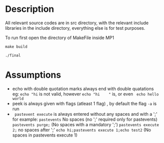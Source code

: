 # Description
All relevant source codes are in src directory, with the relevant include libraries in the include directory, everything else is for test purposes.

To run first open the directory of MakeFile inside MP1
```
make build
```
```
./final
```
# Assumptions
- echo with double quotation marks always end with double quatations
  eg: ``` echo "hi ``` is not valid, however ``` echo "hi    " ``` is, or even ``` echo hello       world```
- peek is always given with flags (atleast 1 flag) , by default the flag ```-a``` is run
- ``` pastevent execute``` is always entered without any spaces and with a ';' for example:
    ```pastevents``` No spaces (no ';' required only for pastevents)
    ```pastevents purge;``` (No spaces with a mandatory ';')
    ```pastevents execute 2;``` no spaces after ';' 
    ```echo hi;pastevents execute 1;echo test2``` (No spaces in pastevents execute 1)
   
